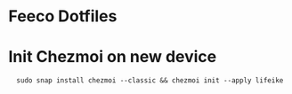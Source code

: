 # Feeco Dotfiles


# Init Chezmoi on new device
```
  sudo snap install chezmoi --classic && chezmoi init --apply lifeike 
```
